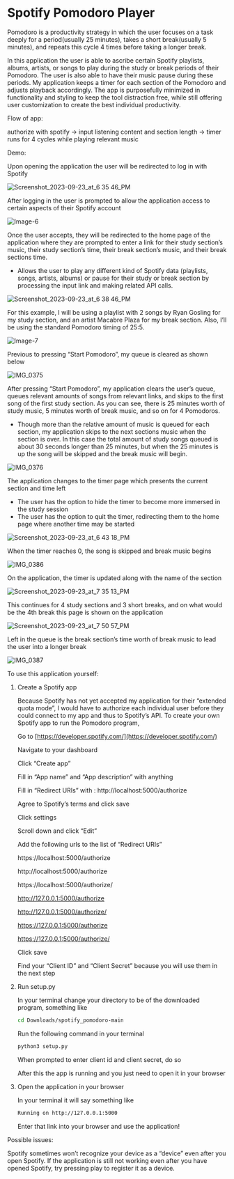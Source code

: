 # Spotify Pomodoro Player

Pomodoro is a productivity strategy in which the user focuses on a task deeply for a period(usually 25 minutes), takes a short break(usually 5 minutes), and repeats this cycle 4 times before taking a longer break.

In this application the user is able to ascribe certain Spotify playlists, albums, artists, or songs to play during the study or break periods of their Pomodoro. The user is also able to have their music pause during these periods. My application keeps a timer for each section of the Pomodoro and adjusts playback accordingly. The app is purposefully minimized in functionality and styling to keep the tool distraction free, while still offering user customization to create the best individual productivity. 

Flow of app:

authorize with spotify → input listening content and section length → timer runs for 4 cycles while playing relevant music

Demo: 

Upon opening the application the user will be redirected to log in with Spotify

![Screenshot_2023-09-23_at_6 35 46_PM](https://github.com/waylonwilliams/spotify_pomodoro/assets/145303505/8eb2e643-0d20-493a-85a4-c17832d106d1)

After logging in the user is prompted to allow the application access to certain aspects of their Spotify account

![Image-6](https://github.com/waylonwilliams/spotify_pomodoro/assets/145303505/9a6e182e-537e-492d-b29c-aab9da198b1f)

Once the user accepts, they will be redirected to the home page of the application where they are prompted to enter a link for their study section’s music, their study section’s time, their break section’s music, and their break sections time.

- Allows the user to play any different kind of Spotify data (playlists, songs, artists, albums) or pause for their study or break section by processing the input link and making related API calls.

![Screenshot_2023-09-23_at_6 38 46_PM](https://github.com/waylonwilliams/spotify_pomodoro/assets/145303505/43adea6d-e478-45fd-a963-251410308be3)

For this example, I will be using a playlist with 2 songs by Ryan Gosling for my study section, and an artist Macabre Plaza for my break section. Also, I’ll be using the standard Pomodoro timing of 25:5.

![Image-7](https://github.com/waylonwilliams/spotify_pomodoro/assets/145303505/a26d00b2-88dd-4b34-9f7a-f12922a9876e)

Previous to pressing “Start Pomodoro”, my queue is cleared as shown below

![IMG_0375](https://github.com/waylonwilliams/spotify_pomodoro/assets/145303505/b17449f3-6725-4bc7-8c57-fe9fb88cafc2)

After pressing “Start Pomodoro”, my application clears the user’s queue, queues relevant amounts of songs from relevant links, and skips to the first song of the first study section. As you can see, there is 25 minutes worth of study music, 5 minutes worth of break music, and so on for 4 Pomodoros.

- Though more than the relative amount of music is queued for each section, my application skips to the next sections music when the section is over. In this case the total amount of study songs queued is about 30 seconds longer than 25 minutes, but when the 25 minutes is up the song will be skipped and the break music will begin.

![IMG_0376](https://github.com/waylonwilliams/spotify_pomodoro/assets/145303505/ba1f4d47-1248-4438-865b-787da06a8825)

The application changes to the timer page which presents the current section and time left

- The user has the option to hide the timer to become more immersed in the study session
- The user has the option to quit the timer, redirecting them to the home page where another time may be started

![Screenshot_2023-09-23_at_6 43 18_PM](https://github.com/waylonwilliams/spotify_pomodoro/assets/145303505/ff8d9a2f-5611-4de9-9c64-8362b3c982fa)

When the timer reaches 0, the song is skipped and break music begins

![IMG_0386](https://github.com/waylonwilliams/spotify_pomodoro/assets/145303505/392bc0a7-91dd-48fd-a185-e3d58594c952)

On the application, the timer is updated along with the name of the section

![Screenshot_2023-09-23_at_7 35 13_PM](https://github.com/waylonwilliams/spotify_pomodoro/assets/145303505/4733f9e3-6a11-4600-9e54-0b21a13de2cb)

This continues for 4 study sections and 3 short breaks, and on what would be the 4th break this page is shown on the application

![Screenshot_2023-09-23_at_7 50 57_PM](https://github.com/waylonwilliams/spotify_pomodoro/assets/145303505/5ec90511-f053-46ce-91c1-602a3e8d6b94)

Left in the queue is the break section’s time worth of break music to lead the user into a longer break

![IMG_0387](https://github.com/waylonwilliams/spotify_pomodoro/assets/145303505/4dff7ab9-25fa-4731-841c-dc25748cf5e7)

To use this application yourself:

1. Create a Spotify app
    
    Because Spotify has not yet accepted my application for their “extended quota mode”, I would have to authorize each individual user before they could connect to my app and thus to Spotify’s API. To create your own Spotify app to run the Pomodoro program,
    
    Go to [https://developer.spotify.com/](https://developer.spotify.com/)
    
    Navigate to your dashboard
    
    Click “Create app”
    
    Fill in “App name” and “App description” with anything 
    
    Fill in “Redirect URIs” with :   http://localhost:5000/authorize
    
    Agree to Spotify’s terms and click save
    
    Click settings
    
    Scroll down and click “Edit”
    
    Add the following urls to the list of “Redirect URIs”
    
    https://localhost:5000/authorize
    
    http://localhost:5000/authorize
    
    https://localhost:5000/authorize/
    
    http://127.0.0.1:5000/authorize
    
    http://127.0.0.1:5000/authorize/
    
    https://127.0.0.1:5000/authorize
    
    https://127.0.0.1:5000/authorize/
    
    Click save
    
    Find your “Client ID” and “Client Secret” because you will use them in the next step
    
2. Run setup.py
    
    In your terminal change your directory to be of the downloaded program, something like
    
    ```bash
    cd Downloads/spotify_pomodoro-main
    ```
    
    Run the following command in your terminal
    
    ```bash
    python3 setup.py
    ```
    
    When prompted to enter client id and client secret, do so
    
    After this the app is running and you just need to open it in your browser
    
3. Open the application in your browser
    
    In your terminal it will say something like
    
    ```bash
    Running on http://127.0.0.1:5000
    ```
    
    Enter that link into your browser and use the application!
    

Possible issues:

Spotify sometimes won’t recognize your device as a “device” even after you open Spotify. If the application is still not working even after you have opened Spotify, try pressing play to register it as a device.
